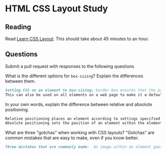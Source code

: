 # HTML CSS Layout Study

## Reading

Read [Learn CSS Layout](http://learnlayout.com). This should take about 45
 minutes to an hour.

## Questions

Submit a pull request with responses to the following questions

What is the different options for `box-sizing`? Explain the differences between
 them.

```md
Setting CSS on an element to box-sizing: border-box ensures that the padding and border of that element does not add to the total width.
This can also be used on all elements on a web page to make it a default for all elements.
```

In your own words, explain the difference between relative and absolute
 positioning.

```md
Relative positioning places an element according to settings specified in code, and the element will not automatically move to fill in spaces any spaces or gaps.
Absolute positioning sets the position of an element within the element of the nearest parent or ancestor.
```

What are three "gotchas" when working with CSS layouts? "Gotchas" are common
 mistakes that are easy to make, even if you know better.

```md
Three mistakes that are commonly made:  An image within an element goes beyond the size of the element when it is floated.  CSS default properties are not taken into account or removed, and these settings can cause designs to be misaligned.  A third common mistake is the failure to take into account different screen sizes which can result in poor page layouts in certain situations, like using a cellphone or iPad.  
```
